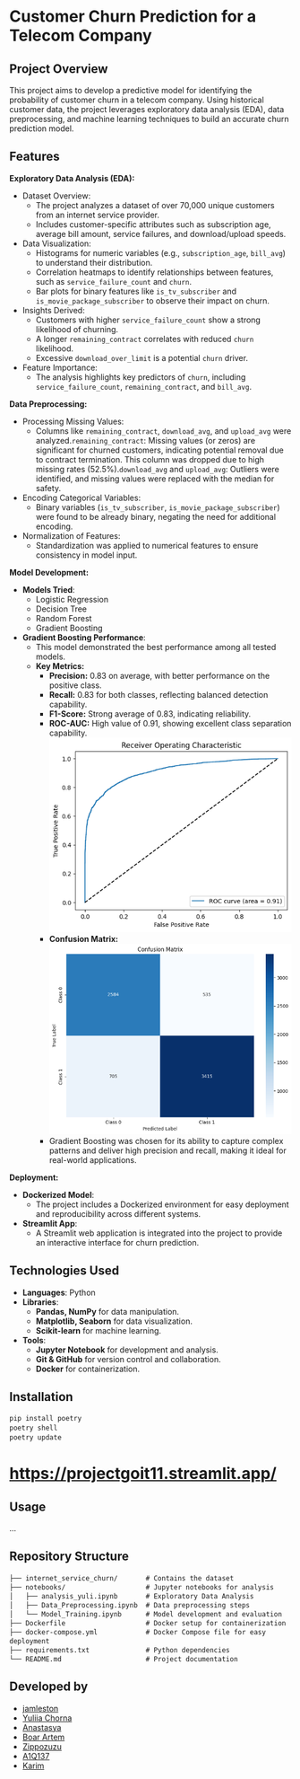 # Customer Churn Prediction for a Telecom Company

## Project Overview

This project aims to develop a predictive model for identifying the probability of customer churn in a telecom company. Using historical customer data, the project leverages exploratory data analysis (EDA), data preprocessing, and machine learning techniques to build an accurate churn prediction model.

## Features

**Exploratory Data Analysis (EDA):**
- Dataset Overview:
    - The project analyzes a dataset of over 70,000 unique customers from an internet service provider.
    - Includes customer-specific attributes such as subscription age, average bill amount, service failures, and download/upload speeds.
- Data Visualization:
    - Histograms for numeric variables (e.g., `subscription_age`, `bill_avg`) to understand their distribution.
    - Correlation heatmaps to identify relationships between features, such as `service_failure_count` and `churn`.
    - Bar plots for binary features like `is_tv_subscriber` and `is_movie_package_subscriber` to observe their impact on churn.
- Insights Derived:
    - Customers with higher `service_failure_count` show a strong likelihood of churning.
    - A longer `remaining_contract` correlates with reduced `churn` likelihood.
    - Excessive `download_over_limit` is a potential `churn` driver.
- Feature Importance:
    - The analysis highlights key predictors of `churn`, including `service_failure_count`, `remaining_contract`, and `bill_avg`.

**Data Preprocessing:**
- Processing Missing Values:
    - Columns like `remaining_contract`, `download_avg`, and `upload_avg` were analyzed.`remaining_contract`: Missing values (or zeros) are significant for churned customers, indicating potential removal due to contract termination. This column was dropped due to high missing rates (52.5%).`download_avg` and `upload_avg`: Outliers were identified, and missing values were replaced with the median for safety.
- Encoding Categorical Variables:
    - Binary variables (`is_tv_subscriber`, `is_movie_package_subscriber`) were found to be already binary, negating the need for additional encoding.
- Normalization of Features:
    - Standardization was applied to numerical features to ensure consistency in model input.

**Model Development:**
- **Models Tried**:
    - Logistic Regression
    - Decision Tree
    - Random Forest
    - Gradient Boosting
- **Gradient Boosting Performance**:
    - This model demonstrated the best performance among all tested models.
  - **Key Metrics:**
    - **Precision:** 0.83 on average, with better performance on the positive class.
    - **Recall:** 0.83 for both classes, reflecting balanced detection capability.
    - **F1-Score:** Strong average of 0.83, indicating reliability.
    - **ROC-AUC:** High value of 0.91, showing excellent class separation capability.
      ![ROC curve](images/roc.png)
    - **Confusion Matrix:**
      ![Confusion Matrix](images/matrix.png)
    - Gradient Boosting was chosen for its ability to capture complex patterns and deliver high precision and recall, making it ideal for real-world applications.

**Deployment:**
- **Dockerized Model**:
    - The project includes a Dockerized environment for easy deployment and reproducibility across different systems.
- **Streamlit App**:
    - A Streamlit web application is integrated into the project to provide an interactive interface for churn prediction.


## Technologies Used

- **Languages**: Python
- **Libraries**:
    - **Pandas, NumPy** for data manipulation.
    - **Matplotlib, Seaborn** for data visualization.
    - **Scikit-learn** for machine learning.
- **Tools**:
    - **Jupyter Notebook** for development and analysis.
    - **Git & GitHub** for version control and collaboration.
    - **Docker** for containerization.

## Installation

```bash
pip install poetry
poetry shell
poetry update
```
# https://projectgoit11.streamlit.app/

## Usage

...

## Repository Structure

```
├── internet_service_churn/       # Contains the dataset
├── notebooks/                    # Jupyter notebooks for analysis
│   ├── analysis_yuli.ipynb       # Exploratory Data Analysis
│   ├── Data_Preprocessing.ipynb  # Data preprocessing steps
│   └── Model_Training.ipynb      # Model development and evaluation
├── Dockerfile                    # Docker setup for containerization
├── docker-compose.yml            # Docker Compose file for easy deployment
├── requirements.txt              # Python dependencies
└── README.md                     # Project documentation
```

## Developed by
- [jamleston](https://github.com/jamleston)
- [Yuliia Chorna](https://github.com/YuliiaChorna1)
- [Anastasya](https://github.com/Anastasya2701)
- [Boar Artem](https://github.com/BoarArtem)
- [Zippozuzu](https://github.com/Zippozuzu)
- [A1Q137](https://github.com/A1Q137)
- [Karim](Karim)






